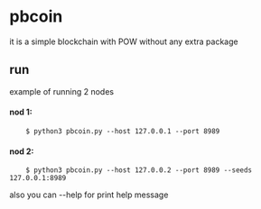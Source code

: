 # pbcoin
it is a simple blockchain with POW without any extra package

## run
example of running 2 nodes
#### nod 1:
```console
    $ python3 pbcoin.py --host 127.0.0.1 --port 8989
```
#### nod 2:
```console
    $ python3 pbcoin.py --host 127.0.0.2 --port 8989 --seeds 127.0.0.1:8989
```

also you can --help for print help message